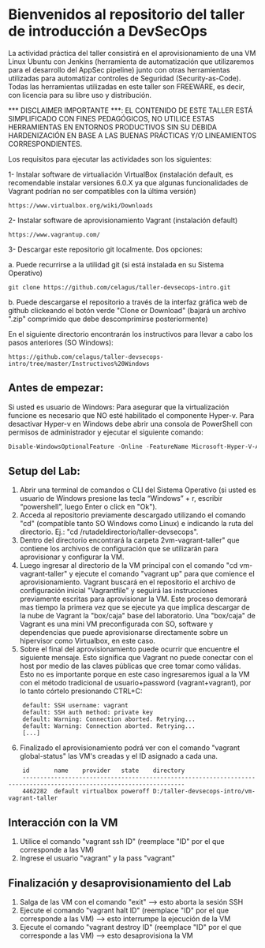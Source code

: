 # Bienvenidos al repositorio del taller de introducción a DevSecOps

La actividad práctica del taller consistirá en el aprovisionamiento de una VM Linux Ubuntu con Jenkins (herramienta de automatización que utilizaremos para el desarrollo del AppSec pipeline) junto con otras herramientas utilizadas para automatizar controles de Seguridad (Security-as-Code). Todas las herramientas utilizadas en este taller son FREEWARE, es decir, con licencia para su libre uso y distribución.

*** DISCLAIMER IMPORTANTE ***: EL CONTENIDO DE ESTE TALLER ESTÁ SIMPLIFICADO CON FINES PEDAGÓGICOS, NO UTILICE ESTAS HERRAMIENTAS EN ENTORNOS PRODUCTIVOS SIN SU DEBIDA HARDENIZACIÓN EN BASE A LAS BUENAS PRÁCTICAS Y/O LINEAMIENTOS CORRESPONDIENTES.

Los requisitos para ejecutar las actividades son los siguientes:

1- Instalar software de virtualiación VirtualBox (instalación default, es recomendable instalar versiones 6.0.X ya que algunas funcionalidades de Vagrant podrían no ser compatibles con la última versión)
```
https://www.virtualbox.org/wiki/Downloads
```
2- Instalar software de aprovisionamiento Vagrant (instalación default)
```
https://www.vagrantup.com/
```
3- Descargar este repositorio git localmente. Dos opciones:

a. Puede recurrirse a la utilidad git (si está instalada en su Sistema Operativo)
```
git clone https://github.com/celagus/taller-devsecops-intro.git
```
b. Puede descargarse el repositorio a través de la interfaz gráfica web de github clickeando el botón verde "Clone or 
Download" (bajará un archivo ".zip" comprimido que debe descomprimirse posteriormente)

En el siguiente directorio encontrarán los instructivos para llevar a cabo los pasos anteriores (SO Windows):
```
https://github.com/celagus/taller-devsecops-intro/tree/master/Instructivos%20Windows
```

## Antes de empezar:

Si usted es usuario de Windows:
Para asegurar que la virtualización funcione es necesario que NO esté habilitado el componente Hyper-v.
Para desactivar Hyper-v en Windows debe abrir una consola de PowerShell con permisos de administrador y ejecutar el siguiente comando:
```powershell
Disable-WindowsOptionalFeature -Online -FeatureName Microsoft-Hyper-V-All
```

## Setup del Lab:

1. Abrir una terminal de comandos o CLI del Sistema Operativo (si usted es usuario de Windows presione las tecla “Windows” + r, escribir “powershell”, luego Enter o click en "Ok").
2. Acceda al repositorio previamente descargado utilizando el comando "cd" (compatible tanto SO Windows como Linux) e indicando la ruta del directorio. Ej.: "cd /rutadeldirectorio/taller-devsecops".
3. Dentro del directorio encontrará la carpeta 2vm-vagrant-taller" que contiene los archivos de configuración que se utilizarán para aprovisionar y configurar la VM.
4. Luego ingresar al directorio de la VM principal con el comando "cd vm-vagrant-taller" y ejecute el comando "vagrant up" para que comience el aprovisionamiento. Vagrant buscará en el repositorio el archivo de configuración inicial "Vagrantfile" y seguirá las instrucciones previamente escritas para aprovisionar la VM. Este proceso demorará mas tiempo la primera vez que se ejecute ya que implica descargar de la nube de Vagrant la "box/caja" base del laboratorio. Una "box/caja" de Vagrant es una mini VM preconfigurada con SO, software y dependencias que puede aprovisionarse directamente sobre un hipervisor como Virtualbox, en este caso.
5. Sobre el final del aprovisionamiento puede ocurrir que encuentre el siguiente mensaje. Esto significa que Vagrant no puede conectar con el host por medio de las claves públicas que cree tomar como válidas. Esto no es importante porque en este caso ingresaremos igual a la VM con el método tradicional de usuario+password (vagrant+vagrant), por lo tanto córtelo presionando CTRL+C:
```
    default: SSH username: vagrant
    default: SSH auth method: private key
    default: Warning: Connection aborted. Retrying...
    default: Warning: Connection aborted. Retrying...
    [...]
```
6. Finalizado el aprovisionamiento podrá ver con el comando "vagrant global-status" las VM's creadas y el ID asignado a cada una.
```
    id       name    provider   state    directory
    --------------------------------------------------------------------------------------------------------------------
    4462282  default virtualbox poweroff D:/taller-devsecops-intro/vm-vagrant-taller
```

## Interacción con la VM

1. Utilice el comando "vagrant ssh ID" (reemplace "ID" por el que corresponde a las VM)
2. Ingrese el usuario "vagrant" y la pass "vagrant" 

## Finalización y desaprovisionamiento del Lab

1. Salga de las VM con el comando "exit"  --> esto aborta la sesión SSH
2. Ejecute el comando "vagrant halt ID" (reemplace "ID" por el que corresponde a las VM) --> esto interrumpe la ejecución de la VM
3. Ejecute el comando "vagrant destroy ID" (reemplace "ID" por el que corresponde a las VM) --> esto desaprovisiona la VM

